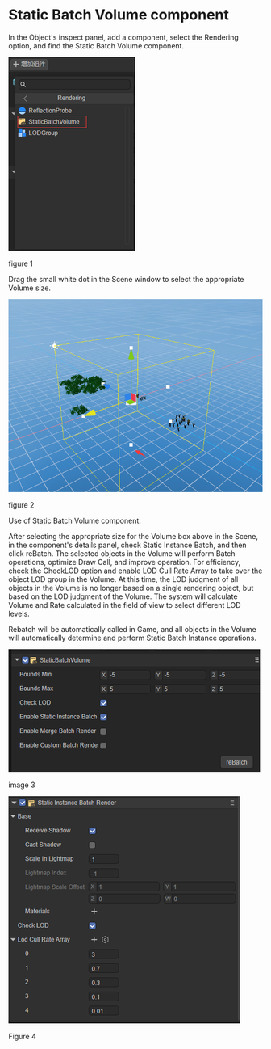 # Static Batch Volume component

In the Object's inspect panel, add a component, select the Rendering option, and find the Static Batch Volume component.

 ![image-20221226103902624](img/image-20221226103902624.png)

figure 1

Drag the small white dot in the Scene window to select the appropriate Volume size.

 ![image-20221226104054399](img/image-20221226104054399.png)

figure 2

Use of Static Batch Volume component:

After selecting the appropriate size for the Volume box above in the Scene, in the component's details panel, check Static Instance Batch, and then click reBatch. The selected objects in the Volume will perform Batch operations, optimize Draw Call, and improve operation. For efficiency, check the CheckLOD option and enable LOD Cull Rate Array to take over the object LOD group in the Volume. At this time, the LOD judgment of all objects in the Volume is no longer based on a single rendering object, but based on the LOD judgment of the Volume. The system will calculate Volume and Rate calculated in the field of view to select different LOD levels.

Rebatch will be automatically called in Game, and all objects in the Volume will automatically determine and perform Static Batch Instance operations.

 ![image-20221226104233853](img/image-20221226104233853.png)

image 3

 ![image-20230117103612204](img/image-20230117103612204.png)

Figure 4




